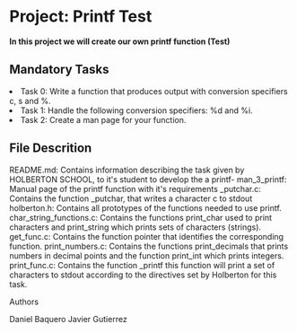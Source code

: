 <html>
<h1>Project: Printf Test</h1>
<p><strong>In this project we will create our own printf function (Test)</strong></p>
<body>
<h2>Mandatory Tasks</h2>
<li>Task 0: Write a function that produces output with conversion specifiers c, s and %.</li>
<li>Task 1: Handle the following conversion specifiers: %d and %i.</li>
<li>Task 2: Create a man page for your function.</li>

<h2>File Descrition</h2>
README.md: Contains information describing the task given by HOLBERTON SCHOOL, to it's student to develop the a printf- 
man_3_printf: Manual page of the printf function with it's requirements
_putchar.c: Contains the function _putchar, that writes a character c to stdout
holberton.h: Contains all prototypes of the functions needed to use printf.
char_string_functions.c: Contains the functions print_char used to print characters and print_string which prints sets of characters (strings).
get_func.c: Contains the function pointer that identifies the corresponding function.
print_numbers.c: Contains the functions print_decimals that prints numbers in decimal points and the function print_int which prints integers.
print_func.c: Contains the function _printf this function will print a set of characters to stdout according to the directives set by Holberton for this task.

Authors

Daniel Baquero
Javier Gutierrez

</body>
</html>
